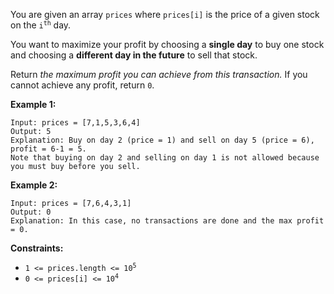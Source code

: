 You are given an array `prices` where `prices[i]` is the price of a given stock on the
<code>i<sup>th</sup></code> day.

You want to maximize your profit by choosing a **single day** to buy one stock and choosing
a **different day in the future** to sell that stock.

Return *the maximum profit you can achieve from this transaction.* If you cannot achieve any profit, return `0`.

**Example 1:**
```
Input: prices = [7,1,5,3,6,4]
Output: 5
Explanation: Buy on day 2 (price = 1) and sell on day 5 (price = 6), profit = 6-1 = 5.
Note that buying on day 2 and selling on day 1 is not allowed because you must buy before you sell.
```
**Example 2:**
```
Input: prices = [7,6,4,3,1]
Output: 0
Explanation: In this case, no transactions are done and the max profit = 0.
```
**Constraints:**
* <code>1 <= prices.length <= 10<sup>5</sup></code>
* <code>0 <= prices[i] <= 10<sup>4</sup></code>
 